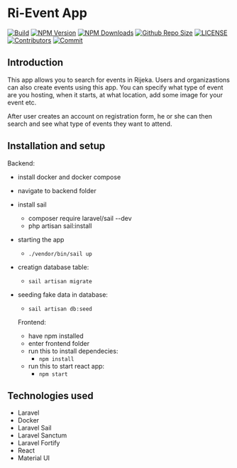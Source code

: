 # Ri-Event App

[![Build](https://github.com/LukaBis/Ri-Event/actions/workflows/nodejs.yml/badge.svg)](https://github.com/LukaBis/Ri-Event/actions/workflows/nodejs.yml)
[![NPM Version](https://img.shields.io/npm/v/Ri-Event.svg)](https://www.npmjs.com/package/Ri-Event)
[![NPM Downloads](https://img.shields.io/npm/dt/Ri-Event.svg)](https://www.npmjs.com/package/Ri-Event)
[![Github Repo Size](https://img.shields.io/github/repo-size/LukaBis/Ri-Event.svg)](https://github.com/LukaBis/Ri-Event)
[![LICENSE](https://img.shields.io/npm/l/Ri-Event.svg)](https://github.com/LukaBis/Ri-Event/blob/master/LICENSE)
[![Contributors](https://img.shields.io/github/contributors/LukaBis/Ri-Event.svg)](https://github.com/LukaBis/Ri-Event/graphs/contributors)
[![Commit](https://img.shields.io/github/last-commit/LukaBis/Ri-Event.svg)](https://github.com/LukaBis/Ri-Event/commits/master)


## Introduction

This app allows you to search for events in Rijeka. Users and organizastions can also create events using this app. You can specify what type of event are you hosting, when it starts, at what location, add some image for your event etc. 

After user creates an account on registration form, he or she can then search and see what type of events they want to attend.


## Installation and setup

Backend:

- install docker and docker compose
- navigate to backend folder
- install sail 
    *  composer require laravel/sail --dev
    *  php artisan sail:install
- starting the app
    * ` ./vendor/bin/sail up `
- creatign database table:
    * `sail artisan migrate`
- seeding fake data in database:
    * `sail artisan db:seed`
    
  Frontend:
  
  - have npm installed
  - enter frontend folder
  - run this to install dependecies:
    * `npm install`
  - run this to start react app:
    * `npm start`


## Technologies used

- Laravel
- Docker
- Laravel Sail
- Laravel Sanctum
- Laravel Fortify
- React
- Material UI
